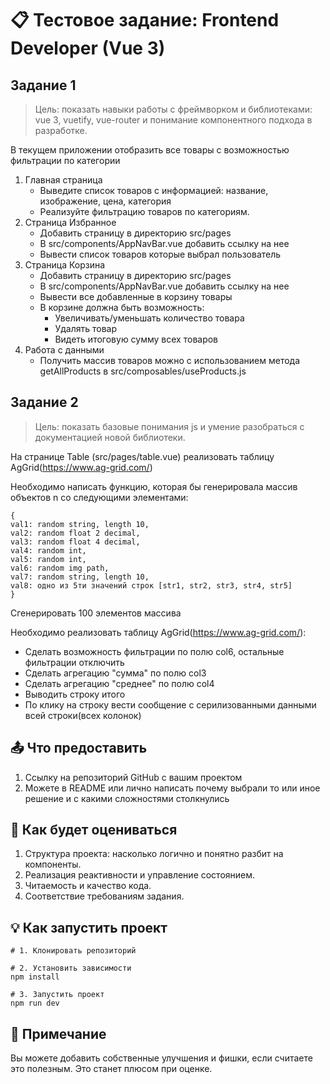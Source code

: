 # 📋 Тестовое задание: Frontend Developer (Vue 3)

## Задание 1

> Цель: показать навыки работы с фреймворком и библиотеками: vue 3, vuetify, vue-router и понимание компонентного подхода в разработке.

В текущем приложении отобразить все товары с возможностью фильтрации по категории

1. Главная страница
	- Выведите список товаров с информацией: название, изображение, цена, категория
	- Реализуйте фильтрацию товаров по категориям.
2. Страница Избранное
	- Добавить страницу в директорию src/pages
	- В src/components/AppNavBar.vue добавить ссылку на нее
	- Вывести список товаров которые выбрал пользователь
3. Страница Корзина
	- Добавить страницу в директорию src/pages
	- В src/components/AppNavBar.vue добавить ссылку на нее
	- Вывести все добавленные в корзину товары
	- В корзине должна быть возможность:
		- Увеличивать/уменьшать количество товара
		- Удалять товар
		- Видеть итоговую сумму всех товаров
4. Работа с данными
	- Получить массив товаров можно с использованием метода getAllProducts в src/composables/useProducts.js


## Задание 2

> Цель: показать базовые понимания js и умение разобраться с документацией новой библиотеки.

На странице Table (src/pages/table.vue) реализовать таблицу AgGrid(https://www.ag-grid.com/)

Необходимо написать функцию, которая бы генерировала массив объектов n со следующими элементами:

```
{
val1: random string, length 10,
val2: random float 2 decimal,
val3: random float 4 decimal,
val4: random int,
val5: random int,
val6: random img path,
val7: random string, length 10,
val8: одно из 5ти значений строк [str1, str2, str3, str4, str5]
}
```

Сгенерировать 100 элементов массива

Необходимо реализовать таблицу AgGrid(https://www.ag-grid.com/):
- Сделать возможность фильтрации по полю col6, остальные фильтрации отключить
- Сделать агрегацию "сумма" по полю col3
- Сделать агрегацию "среднее" по полю col4
- Выводить строку итого
- По клику на строку вести сообщение с серилизованными данными всей строки(всех колонок)

## 📤 Что предоставить
1. Ссылку на репозиторий GitHub с вашим проектом
2. Можете в README или лично написать почему выбрали то или иное решение и с какими сложностями столкнулись

## 🚀 Как будет оцениваться
1. Структура проекта: насколько логично и понятно разбит на компоненты.
2. Реализация реактивности и управление состоянием.
3. Читаемость и качество кода.
4. Соответствие требованиям задания.

## 💡 Как запустить проект

```
# 1. Клонировать репозиторий

# 2. Установить зависимости
npm install

# 3. Запустить проект
npm run dev
```

## 📝 Примечание

Вы можете добавить собственные улучшения и фишки, если считаете это полезным. Это станет плюсом при оценке.
